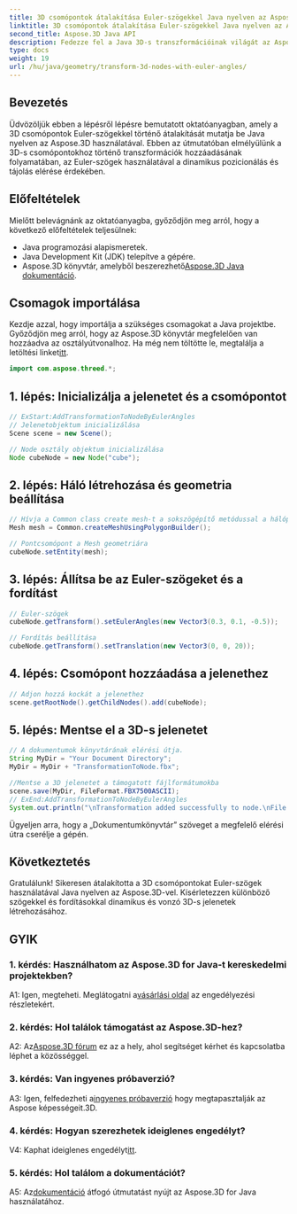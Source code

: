 ```yaml
---
title: 3D csomópontok átalakítása Euler-szögekkel Java nyelven az Aspose.3D segítségével
linktitle: 3D csomópontok átalakítása Euler-szögekkel Java nyelven az Aspose.3D segítségével
second_title: Aspose.3D Java API
description: Fedezze fel a Java 3D-s transzformációinak világát az Aspose.3D segítségével. Kövesse lépésenkénti útmutatónkat, hogy dinamikus Euler-szögeket adjon a 3D csomópontokhoz.
type: docs
weight: 19
url: /hu/java/geometry/transform-3d-nodes-with-euler-angles/
---
```

## Bevezetés

Üdvözöljük ebben a lépésről lépésre bemutatott oktatóanyagban, amely a 3D csomópontok Euler-szögekkel történő átalakítását mutatja be Java nyelven az Aspose.3D használatával. Ebben az útmutatóban elmélyülünk a 3D-s csomópontokhoz történő transzformációk hozzáadásának folyamatában, az Euler-szögek használatával a dinamikus pozicionálás és tájolás elérése érdekében.

## Előfeltételek

Mielőtt belevágnánk az oktatóanyagba, győződjön meg arról, hogy a következő előfeltételek teljesülnek:

- Java programozási alapismeretek.
- Java Development Kit (JDK) telepítve a gépére.
-  Aspose.3D könyvtár, amelyből beszerezhető[Aspose.3D Java dokumentáció](https://reference.aspose.com/3d/java/).

## Csomagok importálása

 Kezdje azzal, hogy importálja a szükséges csomagokat a Java projektbe. Győződjön meg arról, hogy az Aspose.3D könyvtár megfelelően van hozzáadva az osztályútvonalhoz. Ha még nem töltötte le, megtalálja a letöltési linket[itt](https://releases.aspose.com/3d/java/).

```java
import com.aspose.threed.*;
```

## 1. lépés: Inicializálja a jelenetet és a csomópontot

```java
// ExStart:AddTransformationToNodeByEulerAngles
// Jelenetobjektum inicializálása
Scene scene = new Scene();

// Node osztály objektum inicializálása
Node cubeNode = new Node("cube");
```

## 2. lépés: Háló létrehozása és geometria beállítása

```java
// Hívja a Common class create mesh-t a sokszögépítő metódussal a hálópéldány beállításához
Mesh mesh = Common.createMeshUsingPolygonBuilder();

// Pontcsomópont a Mesh geometriára
cubeNode.setEntity(mesh);
```

## 3. lépés: Állítsa be az Euler-szögeket és a fordítást

```java
// Euler-szögek
cubeNode.getTransform().setEulerAngles(new Vector3(0.3, 0.1, -0.5));

// Fordítás beállítása
cubeNode.getTransform().setTranslation(new Vector3(0, 0, 20));
```

## 4. lépés: Csomópont hozzáadása a jelenethez

```java
// Adjon hozzá kockát a jelenethez
scene.getRootNode().getChildNodes().add(cubeNode);
```

## 5. lépés: Mentse el a 3D-s jelenetet

```java
// A dokumentumok könyvtárának elérési útja.
String MyDir = "Your Document Directory";
MyDir = MyDir + "TransformationToNode.fbx";

//Mentse a 3D jelenetet a támogatott fájlformátumokba
scene.save(MyDir, FileFormat.FBX7500ASCII);
// ExEnd:AddTransformationToNodeByEulerAngles
System.out.println("\nTransformation added successfully to node.\nFile saved at " + MyDir);
```

Ügyeljen arra, hogy a „Dokumentumkönyvtár” szöveget a megfelelő elérési útra cserélje a gépén.

## Következtetés

Gratulálunk! Sikeresen átalakította a 3D csomópontokat Euler-szögek használatával Java nyelven az Aspose.3D-vel. Kísérletezzen különböző szögekkel és fordításokkal dinamikus és vonzó 3D-s jelenetek létrehozásához.

## GYIK

### 1. kérdés: Használhatom az Aspose.3D for Java-t kereskedelmi projektekben?

 A1: Igen, megteheti. Meglátogatni a[vásárlási oldal](https://purchase.aspose.com/buy) az engedélyezési részletekért.

### 2. kérdés: Hol találok támogatást az Aspose.3D-hez?

 A2: Az[Aspose.3D fórum](https://forum.aspose.com/c/3d/18) ez az a hely, ahol segítséget kérhet és kapcsolatba léphet a közösséggel.

### 3. kérdés: Van ingyenes próbaverzió?

 A3: Igen, felfedezheti a[ingyenes próbaverzió](https://releases.aspose.com/) hogy megtapasztalják az Aspose képességeit.3D.

### 4. kérdés: Hogyan szerezhetek ideiglenes engedélyt?

 V4: Kaphat ideiglenes engedélyt[itt](https://purchase.aspose.com/temporary-license/).

### 5. kérdés: Hol találom a dokumentációt?

 A5: Az[dokumentáció](https://reference.aspose.com/3d/java/) átfogó útmutatást nyújt az Aspose.3D for Java használatához.